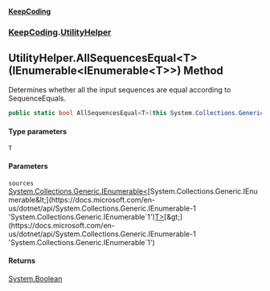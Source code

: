#### [KeepCoding](index.md 'index')
### [KeepCoding](KeepCoding.md 'KeepCoding').[UtilityHelper](UtilityHelper.md 'KeepCoding.UtilityHelper')
## UtilityHelper.AllSequencesEqual&lt;T&gt;(IEnumerable&lt;IEnumerable&lt;T&gt;&gt;) Method
Determines whether all the input sequences are equal according to SequenceEquals.
```csharp
public static bool AllSequencesEqual<T>(this System.Collections.Generic.IEnumerable<System.Collections.Generic.IEnumerable<T>> sources);
```
#### Type parameters
<a name='KeepCoding.UtilityHelper.AllSequencesEqual.T.(System.Collections.Generic.IEnumerable.System.Collections.Generic.IEnumerable.T..).T'></a>
`T`  
  
#### Parameters
<a name='KeepCoding.UtilityHelper.AllSequencesEqual.T.(System.Collections.Generic.IEnumerable.System.Collections.Generic.IEnumerable.T..).sources'></a>
`sources` [System.Collections.Generic.IEnumerable&lt;](https://docs.microsoft.com/en-us/dotnet/api/System.Collections.Generic.IEnumerable-1 'System.Collections.Generic.IEnumerable`1')[System.Collections.Generic.IEnumerable&lt;](https://docs.microsoft.com/en-us/dotnet/api/System.Collections.Generic.IEnumerable-1 'System.Collections.Generic.IEnumerable`1')[T](UtilityHelper.AllSequencesEqual.F2c7.dZwskLmQDKihPjXRQ.md#KeepCoding.UtilityHelper.AllSequencesEqual.T.(System.Collections.Generic.IEnumerable.System.Collections.Generic.IEnumerable.T..).T 'KeepCoding.UtilityHelper.AllSequencesEqual&lt;T&gt;(System.Collections.Generic.IEnumerable&lt;System.Collections.Generic.IEnumerable&lt;T&gt;&gt;).T')[&gt;](https://docs.microsoft.com/en-us/dotnet/api/System.Collections.Generic.IEnumerable-1 'System.Collections.Generic.IEnumerable`1')[&gt;](https://docs.microsoft.com/en-us/dotnet/api/System.Collections.Generic.IEnumerable-1 'System.Collections.Generic.IEnumerable`1')  
  
#### Returns
[System.Boolean](https://docs.microsoft.com/en-us/dotnet/api/System.Boolean 'System.Boolean')  

